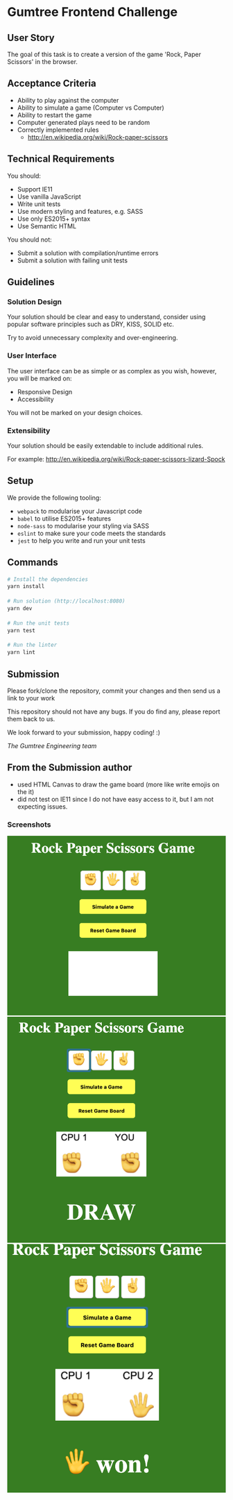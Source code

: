 # Gumtree Frontend Challenge

## User Story
The goal of this task is to create a version of the game 'Rock, Paper Scissors' in the browser.

## Acceptance Criteria
- Ability to play against the computer
- Ability to simulate a game (Computer vs Computer)
- Ability to restart the game
- Computer generated plays need to be random
- Correctly implemented rules
  - http://en.wikipedia.org/wiki/Rock-paper-scissors

## Technical Requirements
You should:

- Support IE11
- Use vanilla JavaScript
- Write unit tests
- Use modern styling and features, e.g. SASS
- Use only ES2015+ syntax
- Use Semantic HTML

You should not:

- Submit a solution with compilation/runtime errors
- Submit a solution with failing unit tests

## Guidelines

### Solution Design
Your solution should be clear and easy to understand, consider using popular software principles such as DRY, KISS, SOLID etc.

Try to avoid unnecessary complexity and over-engineering.

### User Interface
The user interface can be as simple or as complex as you wish, however, you will be marked on:

- Responsive Design
- Accessibility

You will not be marked on your design choices.

### Extensibility
Your solution should be easily extendable to include additional rules.

For example:
http://en.wikipedia.org/wiki/Rock-paper-scissors-lizard-Spock

## Setup
We provide the following tooling:

- `webpack` to modularise your Javascript code
- `babel` to utilise ES2015+ features
- `node-sass` to modularise your styling via SASS
- `eslint` to make sure your code meets the standards
- `jest` to help you write and run your unit tests

## Commands
``` bash
# Install the dependencies
yarn install

# Run solution (http://localhost:8080)
yarn dev

# Run the unit tests
yarn test

# Run the linter
yarn lint
```

## Submission
Please fork/clone the repository, commit your changes and then send us a link to your work

This repository should not have any bugs. If you do find any, please report them back to us.

We look forward to your submission, happy coding! :)

*The Gumtree Engineering team*

## From the Submission author
  - used HTML Canvas to draw the game board (more like write emojis on the it)
  - did not test on IE11 since I do not have easy access to it, but I am not expecting issues.

### Screenshots
![Default State](./docs/defaultState.png)
![Human State](./docs/humanPlay.png)
![Simulate State](./docs/simulateGame.png)
